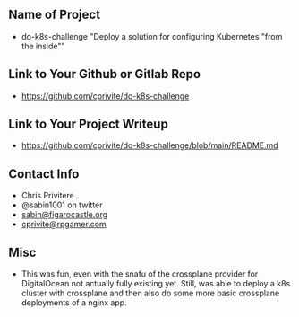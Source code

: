 ## Name of Project 
* do-k8s-challenge "Deploy a solution for configuring Kubernetes "from the inside""

## Link to Your Github or Gitlab Repo
* https://github.com/cprivite/do-k8s-challenge

## Link to Your Project Writeup
* https://github.com/cprivite/do-k8s-challenge/blob/main/README.md

## Contact Info
* Chris Privitere
* @sabin1001 on twitter
* <sabin@figarocastle.org>
* <cprivite@rpgamer.com>
 
## Misc 
* This was fun, even with the snafu of the crossplane provider for DigitalOcean not actually fully existing yet. Still, was able to deploy a k8s cluster with crossplane and then also do some more basic crossplane deployments of a nginx app.
